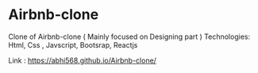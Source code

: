 # Airbnb-clone

Clone of Airbnb-clone ( Mainly focused on Designing part )
Technologies: Html, Css , Javscript, Bootsrap, Reactjs

Link : https://abhi568.github.io/Airbnb-clone/
